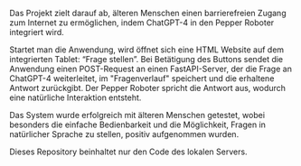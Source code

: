 Das Projekt zielt darauf ab, älteren Menschen einen barrierefreien Zugang zum Internet zu ermöglichen, indem ChatGPT-4 in den Pepper Roboter integriert wird.

Startet man die Anwendung, wird öffnet sich eine HTML Website auf dem integrierten Tablet: “Frage stellen”. Bei Betätigung des Buttons sendet die Anwendung einen POST-Request an einen FastAPI-Server, der die Frage an ChatGPT-4 weiterleitet, im "Fragenverlauf" speichert und die erhaltene Antwort zurückgibt. Der Pepper Roboter spricht die Antwort aus, wodurch eine natürliche Interaktion entsteht.

Das System wurde erfolgreich mit älteren Menschen getestet, wobei besonders die einfache Bedienbarkeit und die Möglichkeit, Fragen in natürlicher Sprache zu stellen, positiv aufgenommen wurden.

Dieses Repository beinhaltet nur den Code des lokalen Servers.

